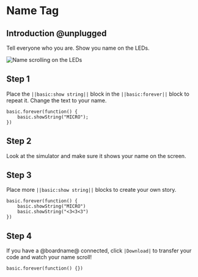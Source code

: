 # Name Tag

## Introduction @unplugged

Tell everyone who you are. Show you name on the LEDs.

![Name scrolling on the LEDs](/static/mb/projects/name-tag/name-tag.gif)

## Step 1

Place the ``||basic:show string||`` block in the ``||basic:forever||`` block to repeat it. Change the text to your name.

```blocks
basic.forever(function() {
    basic.showString("MICRO");
})
```

## Step 2

Look at the simulator and make sure it shows your name on the screen.

## Step 3

Place more ``||basic:show string||`` blocks to create your own story.

```blocks
basic.forever(function() {
    basic.showString("MICRO")
    basic.showString("<3<3<3")
})
```

## Step 4

If you have a @boardname@ connected, click ``|Download|`` to transfer your code and watch your name scroll!

```template
basic.forever(function() {})
```